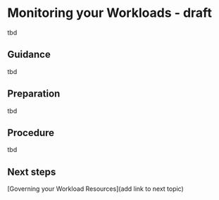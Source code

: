 # Monitoring your Workloads - draft

tbd

## Guidance

tbd

## Preparation

tbd

## Procedure

tbd

## Next steps

[Governing your Workload Resources](add link to next topic)
